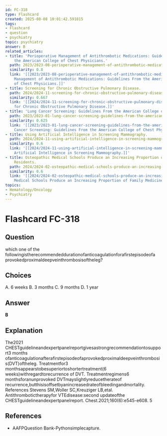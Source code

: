 ```yaml
---
id: FC-318
type: Flashcard
created: 2025-08-08 10:01:42.591815
tags:
- Flashcard
- question
- psychiatry
topic: psychiatry
answer: B
related_articles:
- title: 'Perioperative Management of Antithrombotic Medications: Guidelines From
    the American College of Chest Physicians.'
  path: 2023/2023-08-perioperative-management-of-antithrombotic-medications-guide.md
  similarity: 0.8
  link: '[[2023/2023-08-perioperative-management-of-antithrombotic-medications-guide|Perioperative
    Management of Antithrombotic Medications: Guidelines From the American College
    of Chest Physicians.]]'
- title: Screening for Chronic Obstructive Pulmonary Disease.
  path: 2024/2024-11-screening-for-chronic-obstructive-pulmonary-disease.md
  similarity: 0.667
  link: '[[2024/2024-11-screening-for-chronic-obstructive-pulmonary-disease|Screening
    for Chronic Obstructive Pulmonary Disease.]]'
- title: 'Lung Cancer Screening: Guidelines From the American College of Chest Physicians.'
  path: 2023/2023-01-lung-cancer-screening-guidelines-from-the-american-college-o.md
  similarity: 0.625
  link: '[[2023/2023-01-lung-cancer-screening-guidelines-from-the-american-college-o|Lung
    Cancer Screening: Guidelines From the American College of Chest Physicians.]]'
- title: Using Artificial Intelligence in Screening Mammography.
  path: 2024/2024-11-using-artificial-intelligence-in-screening-mammography.md
  similarity: 0.6
  link: '[[2024/2024-11-using-artificial-intelligence-in-screening-mammography|Using
    Artificial Intelligence in Screening Mammography.]]'
- title: Osteopathic Medical Schools Produce an Increasing Proportion of Family Medicine
    Residents.
  path: 2024/2024-02-osteopathic-medical-schools-produce-an-increasing-proportion.md
  similarity: 0.6
  link: '[[2024/2024-02-osteopathic-medical-schools-produce-an-increasing-proportion|Osteopathic
    Medical Schools Produce an Increasing Proportion of Family Medicine Residents.]]'
topics:
- Hematology/Oncology
- Psychiatry
---
```


# Flashcard FC-318

## Question

which one of the followingistherecommendeddurationofanticoagulationforafirstepisodeofa provokedproximaldeepveinthrombosisoftheleg?

## Choices

A. 6 weeks
B. 3 months
C. 9 months
D. 1 year

## Answer

**B**

## Explanation

The2021 CHESTguidelineandexpertpanelreportgivesastrongrecommendationtosupport3 months ofanticoagulationafterafirstepisodeofaprovokedproximaldeepveinthrombosis(DVT)oftheleg. Treatmentfor3 monthsappearstobesuperiortoshortertreatment(6 weeks)withregardtorecurrence of DVT. Treatmentregimens6 monthsforanunprovoked DVTmayslightlyreducetherateof recurrence,butthisisoffsetbyanincreasedrateofbleedingandmortality. References Stevens SM,Woller SC,Kreuziger LB,etal. Antithrombotictherapyfor VTEdisease:second updateofthe CHESTguidelineandexpertpanelreport. Chest.2021;160(6):e545-e608. 5

## References

- AAFPQuestion Bank-Pythonsimplecapture.


